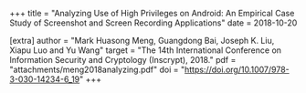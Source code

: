 +++
title = "Analyzing Use of High Privileges on Android: An Empirical Case Study of Screenshot and Screen Recording Applications"
date = 2018-10-20

[extra]
author = "Mark Huasong Meng, Guangdong Bai, Joseph K. Liu, Xiapu Luo and Yu Wang"
target = "The 14th International Conference on Information Security and Cryptology (Inscrypt), 2018."
pdf = "attachments/meng2018analyzing.pdf"
doi = "https://doi.org/10.1007/978-3-030-14234-6_19"
+++

